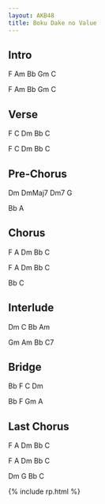 ```yaml
---
layout: AKB48
title: Boku Dake no Value
---
```

## Intro 
F Am Bb Gm C 

F Am Bb Gm C 

## Verse 
F C Dm Bb C 

F C Dm Bb C 

## Pre-Chorus 
Dm DmMaj7 Dm7 G 

Bb A 

## Chorus 
F A Dm Bb C 

F A Dm Bb C 

Bb C 

## Interlude 
Dm C Bb Am 

Gm Am Bb C7 

## Bridge 
Bb F C Dm 

Bb F Gm A 

## Last Chorus 
F A Dm Bb C 

F A Dm Bb C 

Dm G Bb C 

{% include rp.html %}
